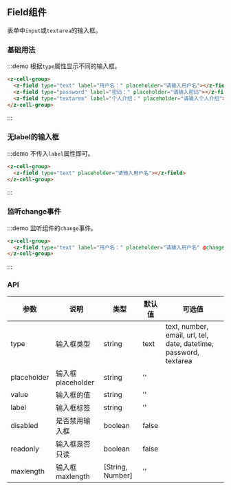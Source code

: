 <script>
export default {
  data() {
    return {
      name: ''
    };
  },

  methods: {
    handleChange() {
      console.log(this.name);
    }
  }
};
</script>

## Field组件

表单中`input`或`textarea`的输入框。

### 基础用法

:::demo 根据`type`属性显示不同的输入框。
```html
<z-cell-group>
  <z-field type="text" label="用户名：" placeholder="请输入用户名"></z-field>
  <z-field type="password" label="密码：" placeholder="请输入密码"></z-field>
  <z-field type="textarea" label="个人介绍：" placeholder="请输入个人介绍"></z-field>
</z-cell-group>
```
:::

### 无label的输入框

:::demo 不传入`label`属性即可。
```html
<z-cell-group>
  <z-field type="text" placeholder="请输入用户名"></z-field>
</z-cell-group>
```
:::

### 监听change事件

:::demo 监听组件的`change`事件。
```html
<z-cell-group>
  <z-field type="text" label="用户名：" placeholder="请输入用户名" @change="handleChange"></z-field>
</z-cell-group>
```
:::

### API

| 参数       | 说明      | 类型       | 默认值       | 可选值       |
|-----------|-----------|-----------|-------------|-------------|
| type | 输入框类型 | string  | text | text, number, email, url, tel, date, datetime, password, textarea  |
| placeholder | 输入框placeholder | string  | '' |   |
| value | 输入框的值 | string  | '' |   |
| label | 输入框标签 | string  | '' |   |
| disabled | 是否禁用输入框 | boolean  | false |   |
| readonly | 输入框是否只读 | boolean  | false |   |
| maxlength | 输入框maxlength | [String, Number]  | '' |   |

